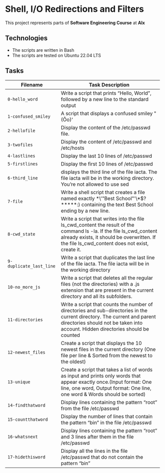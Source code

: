 # Shell, I/O Redirections and Filters

This project represents parts of **Software Engineering Course** at **Alx**

## Technologies 
* The scripts are written in Bash
* The scripts are tested on Ubuntu 22.04 LTS

## Tasks
|Filename | Task Description|
|---------|-----------------|
|`0-hello_word` | Write a script that prints “Hello, World”, followed by a new line to the standard output |
|`1-confused_smiley`|A script that displays a confused smiley "(Ôo)'|
|`2-hellofile`|Display the content of the /etc/passwd file.|
|`3-twofiles`|Display the content of /etc/passwd and /etc/hosts|
|`4-lastlines`|Display the last 10 lines of /etc/passwd|
|`5-firstlines`|Display the first 10 lines of /etc/passwd|
|`6-third_line`|displays the third line of the file iacta. The file iacta will be in the working directory. You’re not allowed to use sed|
|`7-file`|Write a shell script that creates a file named exactly \*\\'"Best School"\'\\*$\?\*\*\*\*\*:) containing the text Best School ending by a new line.|
|`8-cwd_state`|Write a script that writes into the file ls_cwd_content the result of the command ls -la. If the file ls_cwd_content already exists, it should be overwritten. If the file ls_cwd_content does not exist, create it.|
|`9-duplicate_last_line`|Write a script that duplicates the last line of the file iacta. The file iacta will be in the working directory|
|`10-no_more_js`|Write a script that deletes all the regular files (not the directories) with a .js extension that are present in the current directory and all its subfolders.|
|`11-directories`|Write a script that counts the number of directories and sub-directories in the current directory. The current and parent directories should not be taken into account. Hidden directories should be counted|
|`12-newest_files`|Create a script that displays the 10 newest files in the current directory (One file per line & Sorted from the newest to the oldest)|
|`13-unique`|Create a script that takes a list of words as input and prints only words that appear exactly once.(Input format: One line, one word, Output format: One line, one word & Words should be sorted)|
|`14-findthatword`|Display lines containing the pattern “root” from the file /etc/passwd|
|`15-countthatword`|Display the number of lines that contain the pattern “bin” in the file /etc/passwd|
|`16-whatsnext`|Display lines containing the pattern “root” and 3 lines after them in the file /etc/passwd|
|`17-hidethisword`|Display all the lines in the file /etc/passwd that do not contain the pattern “bin”|
